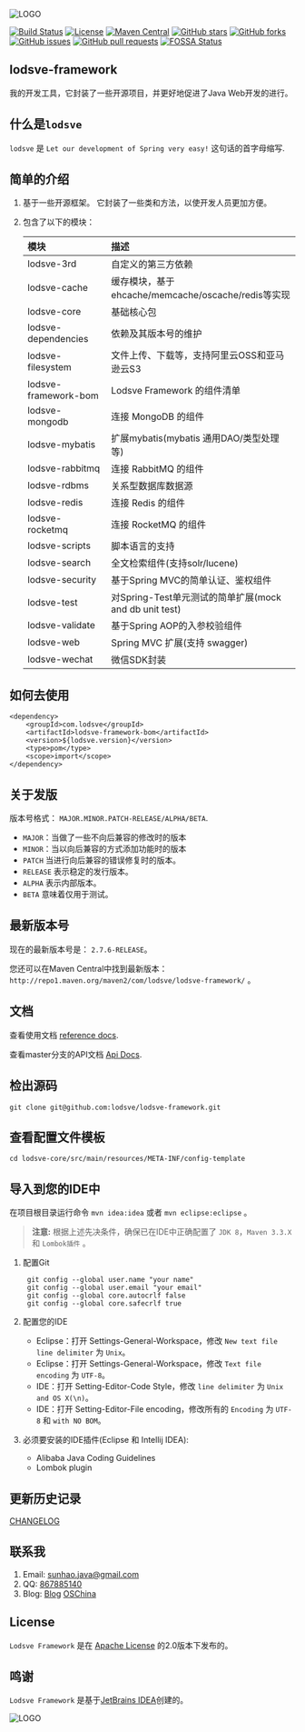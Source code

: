 ![LOGO](https://raw.githubusercontent.com/lodsve/lodsve-documents/master/images/logo.png "lodsve-framework")

[![Build Status](https://travis-ci.org/lodsve/lodsve-framework.svg?branch=master)](https://travis-ci.org/lodsve/lodsve-framework)
[![License](https://img.shields.io/badge/license-GPLv3-yellowgreen.svg)]()
[![Maven Central](https://img.shields.io/maven-central/v/com.lodsve/lodsve-framework.svg)](https://search.maven.org/artifact/com.lodsve/lodsve-framework)
[![GitHub stars](https://img.shields.io/github/stars/lodsve/lodsve-framework.svg)](https://github.com/lodsve/lodsve-framework/stargazers)
[![GitHub forks](https://img.shields.io/github/forks/lodsve/lodsve-framework.svg)](https://github.com/lodsve/lodsve-framework/network)
[![GitHub issues](https://img.shields.io/github/issues/lodsve/lodsve-framework.svg)](https://github.com/lodsve/lodsve-framework/issues)
[![GitHub pull requests](https://img.shields.io/github/issues-pr/lodsve/lodsve-framework.svg)](https://github.com/lodsve/lodsve-framework/pulls)
[![FOSSA Status](https://app.fossa.io/api/projects/git%2Bgithub.com%2Flodsve%2Flodsve-framework.svg?type=shield)](https://app.fossa.io/projects/git%2Bgithub.com%2Flodsve%2Flodsve-framework?ref=badge_shield)

## lodsve-framework

我的开发工具，它封装了一些开源项目，并更好地促进了Java Web开发的进行。

## 什么是`lodsve`

`lodsve` 是 `Let our development of Spring very easy!` 这句话的首字母缩写.

## 简单的介绍

1. 基于一些开源框架。 它封装了一些类和方法，以使开发人员更加方便。
2. 包含了以下的模块：

   | 模块 | 描述 |
      | :--- | :--- |
   | lodsve-3rd | 自定义的第三方依赖 |
   | lodsve-cache | 缓存模块，基于ehcache/memcache/oscache/redis等实现 |
   | lodsve-core | 基础核心包 |
   | lodsve-dependencies | 依赖及其版本号的维护 |
   | lodsve-filesystem | 文件上传、下载等，支持阿里云OSS和亚马逊云S3 |
   | lodsve-framework-bom | Lodsve Framework 的组件清单 |
   | lodsve-mongodb | 连接 MongoDB 的组件 |
   | lodsve-mybatis | 扩展mybatis(mybatis 通用DAO/类型处理等) |
   | lodsve-rabbitmq | 连接 RabbitMQ 的组件 |
   | lodsve-rdbms | 关系型数据库数据源 |
   | lodsve-redis | 连接 Redis 的组件 |
   | lodsve-rocketmq | 连接 RocketMQ 的组件 |
   | lodsve-scripts | 脚本语言的支持 |
   | lodsve-search | 全文检索组件(支持solr/lucene) |
   | lodsve-security | 基于Spring MVC的简单认证、鉴权组件 |
   | lodsve-test | 对Spring-Test单元测试的简单扩展(mock and db unit test) |
   | lodsve-validate | 基于Spring AOP的入参校验组件 |
   | lodsve-web | Spring MVC 扩展(支持 swagger) |
   | lodsve-wechat | 微信SDK封装 |

## 如何去使用

    <dependency>
        <groupId>com.lodsve</groupId>
        <artifactId>lodsve-framework-bom</artifactId>
        <version>${lodsve.version}</version>
        <type>pom</type>
        <scope>import</scope>
    </dependency>

## 关于发版

版本号格式： `MAJOR.MINOR.PATCH-RELEASE/ALPHA/BETA`.

- `MAJOR`：当做了一些不向后兼容的修改时的版本
- `MINOR`：当以向后兼容的方式添加功能时的版本
- `PATCH` 当进行向后兼容的错误修复时的版本。
- `RELEASE` 表示稳定的发行版本。
- `ALPHA` 表示内部版本。
- `BETA` 意味着仅用于测试。

## 最新版本号

现在的最新版本号是： `2.7.6-RELEASE`。

您还可以在Maven Central中找到最新版本：`http://repo1.maven.org/maven2/com/lodsve/lodsve-framework/` 。

## 文档

查看使用文档 [reference docs][].

查看master分支的API文档 [Api Docs][].

## 检出源码

`git clone git@github.com:lodsve/lodsve-framework.git`

## 查看配置文件模板

`cd lodsve-core/src/main/resources/META-INF/config-template`

## 导入到您的IDE中

在项目根目录运行命令 `mvn idea:idea` 或者 `mvn eclipse:eclipse` 。
> **注意:** 根据上述先决条件，确保已在IDE中正确配置了 `JDK 8`，`Maven 3.3.X` 和 `Lombok插件` 。

1. 配置Git

        git config --global user.name "your name"
        git config --global user.email "your email"
        git config --global core.autocrlf false
        git config --global core.safecrlf true
2. 配置您的IDE
    - Eclipse：打开 Settings-General-Workspace，修改 `New text file line delimiter` 为 `Unix`。
    - Eclipse：打开 Settings-General-Workspace，修改 `Text file encoding` 为 `UTF-8`。
    - IDE：打开 Setting-Editor-Code Style，修改 `line delimiter` 为 `Unix and OS X(\n)`。
    - IDE：打开 Setting-Editor-File encoding，修改所有的 `Encoding` 为 `UTF-8` 和 `with NO BOM`。
3. 必须要安装的IDE插件(Eclipse 和 Intellij IDEA):
    - Alibaba Java Coding Guidelines
    - Lombok plugin

## 更新历史记录

[CHANGELOG][]

## 联系我

1. Email: sunhao.java@gmail.com
2. QQ: [867885140][]
3. Blog: [Blog][] [OSChina][]

## License

`Lodsve Framework` 是在 [Apache License][] 的2.0版本下发布的。

## 鸣谢

`Lodsve Framework` 是基于[JetBrains IDEA][]创建的。

![LOGO](.github/JetBrains.png "JetBrains")

[Apache License]: http://www.apache.org/licenses/LICENSE-2.0

[CHANGELOG]: https://github.com/lodsve/lodsve-framework/blob/master/CHANGELOG.md

[Blog]: https://www.crazy-coder.cn

[OSChina]: https://my.oschina.net/sunhaojava

[867885140]: http://wpa.qq.com/msgrd?v=3&uin=867885140&site=qq&menu=yes

[reference docs]: https://helps.lodsve.com/

[Api Docs]: https://apidoc.gitee.com/lodsve/lodsve-framework/

[JetBrains IDEA]: https://www.jetbrains.com/?from=lodsve-framework
